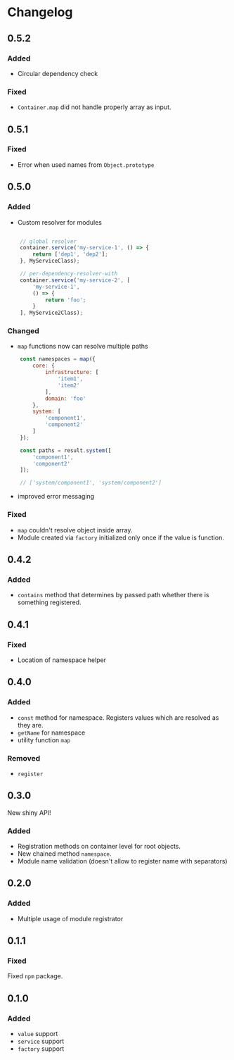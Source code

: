 # Changelog

## 0.5.2
### Added
* Circular dependency check

### Fixed
* ````Container.map```` did not handle properly array as input.

## 0.5.1

### Fixed
* Error when used names from ``Object.prototype``

## 0.5.0
### Added
* Custom resolver for modules
````js

    // global resolver
    container.service('my-service-1', () => {
        return ['dep1', 'dep2'];
    }, MyServiceClass);

    // per-dependency-resolver-with
    container.service('my-service-2', [
        'my-service-1',
        () => {
            return 'foo';
        }
    ], MyService2Class);
````
### Changed
* ```map``` functions now can resolve multiple paths   
````js
    const namespaces = map({
        core: {
            infrastructure: [
                'item1',
                'item2'
            ],
            domain: 'foo'
        },
        system: [
            'component1',
            'component2'
        ]
    });

    const paths = result.system([
        'component1',
        'component2'
    ]);

    // ['system/component1', 'system/component2']
````
* improved error messaging
### Fixed
* ```map``` couldn't resolve object inside array.
* Module created via ````factory```` initialized only once if the value is function.


## 0.4.2

### Added
* ```contains``` method that determines by passed path whether there is something registered.

## 0.4.1

### Fixed
* Location of namespace helper

## 0.4.0

### Added
* ```const``` method for namespace. Registers values which are resolved as they are.
* ```getName``` for namespace
* utility function ```map```

### Removed
* ```register```

## 0.3.0

New shiny API!

### Added
* Registration methods on container level for root objects.
* New chained method ```namespace```.
* Module name validation (doesn't allow to register name with separators)

## 0.2.0

### Added
* Multiple usage of module registrator

## 0.1.1

### Fixed

Fixed `npm` package.

## 0.1.0

### Added

* `value` support
* `service` support
* `factory` support
